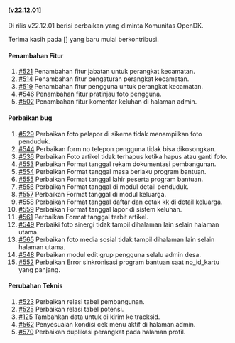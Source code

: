 #### [v22.12.01]

Di rilis v22.12.01 berisi perbaikan yang diminta Komunitas OpenDK.

Terima kasih pada [] yang baru mulai berkontribusi.

#### Penambahan Fitur

1. [#521](https://github.com/OpenSID/OpenDK/issues/521) Penambahan fitur jabatan untuk perangkat kecamatan.
2. [#514](https://github.com/OpenSID/OpenDK/issues/514) Penambahan fitur pengaturan perangkat kecamatan.
3. [#519](https://github.com/OpenSID/OpenDK/issues/519) Penambahan fitur pengguna untuk perangkat kecamatan.
4. [#546](https://github.com/OpenSID/OpenDK/issues/546) Penambahan fitur pratinjau foto pengguna.
5. [#502](https://github.com/OpenSID/OpenDK/issues/502) Penambahan fitur komentar keluhan di halaman admin.

#### Perbaikan bug

1. [#529](https://github.com/OpenSID/OpenDK/issues/529) Perbaikan foto pelapor di sikema tidak menampilkan foto penduduk.
2. [#544](https://github.com/OpenSID/OpenDK/issues/544) Perbaikan form no telepon pengguna tidak bisa dikosongkan.
3. [#536](https://github.com/OpenSID/OpenDK/pull/536) Perbaikan Foto artikel tidak terhapus ketika hapus atau ganti foto.
4. [#553](https://github.com/OpenSID/OpenDK/issues/553) Perbaikan Format tanggal rekam dokumentasi pembangunan.
5. [#554](https://github.com/OpenSID/OpenDK/issues/554) Perbaikan Format tanggal masa berlaku program bantuan.
6. [#555](https://github.com/OpenSID/OpenDK/issues/555) Perbaikan Format tanggal lahir peserta program bantuan.
7. [#556](https://github.com/OpenSID/OpenDK/issues/556) Perbaikan Format tanggal di modul detail penduduk.
8. [#557](https://github.com/OpenSID/OpenDK/issues/557) Perbaikan Format tanggal di modul keluarga.
9. [#558](https://github.com/OpenSID/OpenDK/issues/558) Perbaikan Format tanggal daftar dan cetak kk di detail keluarga.
10. [#559](https://github.com/OpenSID/OpenDK/issues/559) Perbaikan Format tanggal lapor di sistem keluhan.
11. [#561](https://github.com/OpenSID/OpenDK/issues/561) Perbaikan Format tanggal terbit artikel.
12. [#549](https://github.com/OpenSID/OpenDK/issues/549) Perbaiki foto sinergi tidak tampil dihalaman lain selain halaman utama.
13. [#565](hhttps://github.com/OpenSID/OpenDK/issues/565) Perbaikan foto media sosial tidak tampil dihalaman lain selain halaman utama.
14. [#548](https://github.com/OpenSID/OpenDK/issues/548) Perbaikan modul edit grup pengguna selalu admin desa.
15. [#552](https://github.com/OpenSID/OpenDK/issues/552) Perbaikan Error sinkronisasi program bantuan saat no_id_kartu yang panjang.

#### Perubahan Teknis

1. [#523](https://github.com/OpenSID/OpenDK/issues/523) Perbaikan relasi tabel pembangunan.
2. [#525](https://github.com/OpenSID/OpenDK/issues/525) Perbaikan relasi tabel potensi.
3. [#125](https://github.com/OpenSID/tracksid/issues/125) Tambahkan data untuk di kirim ke tracksid.
4. [#562](https://github.com/OpenSID/OpenDK/issues/562) Penyesuaian kondisi cek menu aktif di halaman.admin.
5. [#570](https://github.com/OpenSID/OpenDK/issues/570) Perbaikan duplikasi perangkat pada halaman profil.
